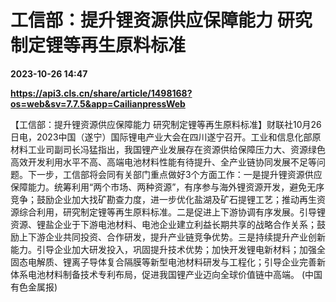 # 工信部：提升锂资源供应保障能力 研究制定锂等再生原料标准

**2023-10-26 14:47**

**https://api3.cls.cn/share/article/1498168?os=web&sv=7.7.5&app=CailianpressWeb**

【工信部：提升锂资源供应保障能力 研究制定锂等再生原料标准】财联社10月26日电，2023中国（遂宁）国际锂电产业大会在四川遂宁召开。工业和信息化部原材料工业司副司长冯猛指出，我国锂产业发展存在资源供给保障压力大、资源绿色高效开发利用水平不高、高端电池材料性能有待提升、全产业链协同发展不足等问题。下一步，工信部将会同有关部门重点做好3个方面工作：一是提升锂资源供应保障能力。统筹利用“两个市场、两种资源”，有序参与海外锂资源开发，避免无序竞争；鼓励企业加大找矿勘查力度，进一步优化盐湖及矿石提锂工艺；推动再生资源综合利用，研究制定锂等再生原料标准。二是促进上下游协调有序发展。引导锂资源、锂盐企业于下游电池材料、电池企业建立利益长期共享的战略合作关系；鼓励上下游企业共同投资、合作研发，提升产业链竞争优势。三是持续提升产业创新能力。引导企业加大研发投入，巩固提升技术优势；加快开发锂电新材料；加强全固态电解质、锂离子导体复合隔膜等新型电池材料研发与工程化；引导企业完善新体系电池材料制备技术专利布局，促进我国锂产业迈向全球价值链中高端。 (中国有色金属报)